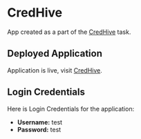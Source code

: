 # CredHive

App created as a part of the [CredHive](https://credhive.com/) task.

## Deployed Application

Application is live, visit [CredHive](https://).

## Login Credentials

Here is Login Credentials for the application:

- **Username:** test
- **Password:** test

